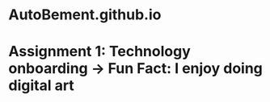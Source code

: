 # AutoBement.github.io

# Assignment 1: Technology onboarding -> Fun Fact: I enjoy doing digital art